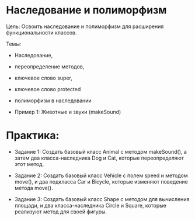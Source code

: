 #  Наследование и полиморфизм

Цель: Освоить наследование и полиморфизм для расширения функциональности классов.

Темы: 
* Наследование, 
* переопределение методов, 
* ключевое слово super, 
* ключевое слово protected
* полиморфизм в наследовании

* Пример 1: Животные и звуки (makeSound)

# Практика: 
* Задание 1: Создать базовый класс Animal с методом makeSound(), а затем два класса-наследника Dog и Cat, которые переопределяют этот метод.

* Задание 2: Создать базовый класс Vehicle с полем speed и методом move(), и два подкласса Car и Bicycle, которые изменяют поведение метода move().

* Задание 3: Создать базовый класс Shape с методом для вычисления площади, и два класса-наследника Circle и Square, которые реализуют метод для своей фигуры.